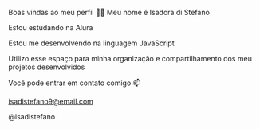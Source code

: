 
Boas vindas ao meu perfil 💙💙
Meu nome é Isadora di Stefano

Estou estudando na Alura

Estou me desenvolvendo na linguagem JavaScript

Utilizo esse espaço para minha organização e compartilhamento dos meu projetos desenvolvidos

Você pode entrar em contato comigo 📫

isadistefano9@email.com

@isadistefano
